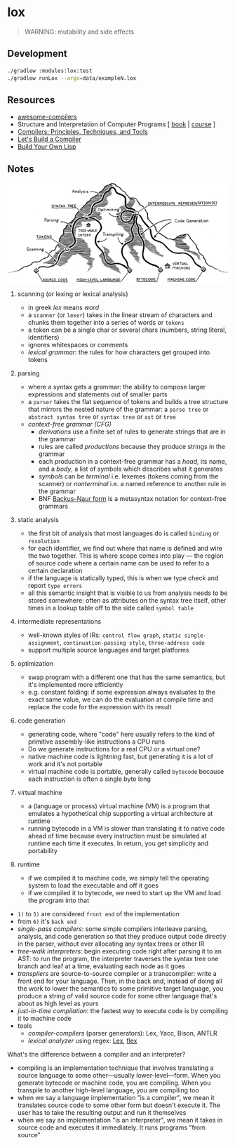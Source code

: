 # lox

> WARNING: mutability and side effects

## Development

```bash
./gradlew :modules:lox:test
./gradlew runLox --args=data/exampleN.lox
```

## Resources

* [awesome-compilers](https://github.com/aalhour/awesome-compilers)
* Structure and Interpretation of Computer Programs [ [book](https://mitpress.mit.edu/sites/default/files/sicp/index.html) | [course](https://ocw.mit.edu/courses/electrical-engineering-and-computer-science/6-001-structure-and-interpretation-of-computer-programs-spring-2005) ]
* [Compilers: Principles, Techniques, and Tools](https://suif.stanford.edu/dragonbook)
* [Let's Build a Compiler](https://xmonader.github.io/letsbuildacompiler-pretty/about.html)
* [Build Your Own Lisp](https://buildyourownlisp.com)

<!--
# TODO parser: s-expression, json, arithmetic expression
https://matt.might.net/articles/parsing-s-expressions-scala
https://notes.eatonphil.com/writing-a-simple-json-parser.html
https://1oo1.github.io/2019/12/20/Write-a-json-parser
https://stackoverflow.com/questions/17063690/how-to-write-a-basic-json-parsing-class
https://github.com/h2database/h2database/blob/master/h2/src/main/org/h2/command/Parser.java
https://github.com/mhewedy/eureka-klient/blob/master/src/main/kotlin/helpers/json/Deserializer.kt
https://github.com/sirthias/parboiled/wiki
https://tpolecat.github.io/atto
https://gist.github.com/DmitrySoshnikov/2a434dda67019a4a7c37
-->

## Notes

<p align="center">
  <img src="../../doc/ci-mountain.png" alt="mountain">
</p>

1) scanning (or lexing or lexical analysis)
    * in greek *lex* means *word*
    * a `scanner` (or `lexer`) takes in the linear stream of characters and chunks them together into a series of words or `tokens`
    * a token can be a single char or several chars (numbers, string literal, identifiers)
    * ignores whitespaces or comments
    * *lexical grammar*: the rules for how characters get grouped into tokens

2) parsing
    * where a syntax gets a grammar: the ability to compose larger expressions and statements out of smaller parts
    * a `parser` takes the flat sequence of tokens and builds a tree structure that mirrors the nested nature of the grammar: a `parse tree` or `abstract syntax tree` or `syntax tree` or `ast` or `tree`
    * *context-free grammar (CFG)*
        - *derivations* use a finite set of rules to generate strings that are in the grammar
        - rules are called *productions* because they produce strings in the grammar
        - each production in a context-free grammar has a *head*, its name, and a *body*, a list of symbols which describes what it generates
        - *symbols* can be *terminal* i.e. lexemes (tokens coming from the scanner) or *nonterminal* i.e. a named reference to another rule in the grammar
        - BNF [Backus–Naur form](https://en.wikipedia.org/wiki/Backus%E2%80%93Naur_form) is a metasyntax notation for context-free grammars

<!--
https://stackoverflow.com/questions/39435225/how-convert-the-context-free-grammar-of-json-to-state-machine
https://stackoverflow.com/questions/2245962/is-there-an-alternative-for-flex-bison-that-is-usable-on-8-bit-embedded-systems
https://stackoverflow.com/questions/25049751/constructing-an-abstract-syntax-tree-with-a-list-of-tokens
https://stackoverflow.com/questions/24661870/creating-a-syntax-tree-from-tokens
https://stackoverflow.com/questions/31600121/how-do-you-write-an-arithmetic-expression-parser-in-javascript-without-using-ev

https://stackoverflow.com/questions/29090179/does-java-8-provide-an-alternative-to-the-visitor-pattern
https://stackoverflow.com/questions/33602705/best-way-to-implement-visitor-pattern-in-kotlin
-->

3) static analysis
    * the first bit of analysis that most languages do is called `binding` or `resolution`
    * for each identifier, we find out where that name is defined and wire the two together. This is where scope comes into play — the region of source code where a certain name can be used to refer to a certain declaration
    * if the language is statically typed, this is when we type check and report `type errors`
    * all this semantic insight that is visible to us from analysis needs to be stored somewhere: often as attributes on the syntax tree itself, other times in a lookup table off to the side called `symbol table`

4) intermediate representations
    * well-known styles of IRs: `control flow graph`, `static single-assignment`, `continuation-passing style`, `three-address code`
    * support multiple source languages and target platforms

5) optimization
    * swap program with a different one that has the same semantics, but it's implemented more efficiently
    * e.g. constant folding: if some expression always evaluates to the exact same value, we can do the evaluation at compile time and replace the code for the expression with its result


6) code generation
    * generating code, where "code" here usually refers to the kind of primitive assembly-like instructions a CPU runs
    * Do we generate instructions for a real CPU or a virtual one?
    * native machine code is lightning fast, but generating it is a lot of work and it's not portable
    * virtual machine code is portable, generally called `bytecode` because each instruction is often a single byte long

7) virtual machine
    * a (language or process) virtual machine (VM) is a program that emulates a hypothetical chip supporting a virtual architecture at runtime
    * running bytecode in a VM is slower than translating it to native code ahead of time because every instruction must be simulated at runtime each time it executes. In return, you get simplicity and portability

8) runtime
    * if we compiled it to machine code, we simply tell the operating system to load the executable and off it goes
    * if we compiled it to bytecode, we need to start up the VM and load the program into that

* `1)` to `3)` are considered `front end` of the implementation
* from `6)` it's `back end`
* *single-pass compilers*: some simple compilers interleave parsing, analysis, and code generation so that they produce output code directly in the parser, without ever allocating any syntax trees or other IR
* *tree-walk interpreters*: begin executing code right after parsing it to an AST: to run the program, the interpreter traverses the syntax tree one branch and leaf at a time, evaluating each node as it goes
* *transpilers* are source-to-source compiler or a transcompiler: write a front end for your language. Then, in the back end, instead of doing all the work to lower the semantics to some primitive target language, you produce a string of valid source code for some other language that's about as high level as yours
* *just-in-time compilation*: the fastest way to execute code is by compiling it to machine code
* tools 
    - *compiler-compilers* (parser generators): Lex, Yacc, Bison, ANTLR
    - *lexical analyzer* using regex: [Lex](http://dinosaur.compilertools.net/lex/), [flex](https://github.com/westes/flex)

What's the difference between a compiler and an interpreter?
* compiling is an implementation technique that involves translating a source language to some other—usually lower-level—form. When you generate bytecode or machine code, you are compiling. When you transpile to another high-level language, you are compiling too
* when we say a language implementation "is a compiler", we mean it translates source code to some other form but doesn't execute it. The user has to take the resulting output and run it themselves
* when we say an implementation "is an interpreter", we mean it takes in source code and executes it immediately. It runs programs "from source"
